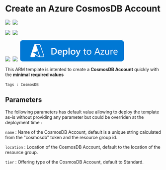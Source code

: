 # Create an Azure CosmosDB Account

<IMG SRC="https://azurequickstartsservice.blob.core.windows.net/badges/101-cosmosdb-create-account/PublicLastTestDate.svg" />&nbsp;
<IMG SRC="https://azurequickstartsservice.blob.core.windows.net/badges/101-cosmosdb-create-account/PublicDeployment.svg" />&nbsp;

<IMG SRC="https://azurequickstartsservice.blob.core.windows.net/badges/101-cosmosdb-create-account/FairfaxLastTestDate.svg" />&nbsp;
<IMG SRC="https://azurequickstartsservice.blob.core.windows.net/badges/101-cosmosdb-create-account/FairfaxDeployment.svg" />&nbsp;

<IMG SRC="https://azurequickstartsservice.blob.core.windows.net/badges/101-cosmosdb-create-account/BestPracticeResult.svg" />&nbsp;
<IMG SRC="https://azurequickstartsservice.blob.core.windows.net/badges/101-cosmosdb-create-account/CredScanResult.svg" />&nbsp;
<a href="https://portal.azure.com/#create/Microsoft.Template/uri/https%3A%2F%2Fraw.githubusercontent.com%2FAzure%2Fazure-quickstart-templates%2Fmaster%2F101-cosmosdb-create-account%2Fazuredeploy.json" target="_blank">
    <img src="https://raw.githubusercontent.com/Azure/azure-quickstart-templates/master/1-CONTRIBUTION-GUIDE/images/deploytoazure.svg"/>
</a>

This ARM template is intented to create a **CosmosDB Account** quickly with the **minimal required values**

`Tags : CosmosDB`

## Parameters
The following parameters has default value allowing to deploy the template as-is without providing any parameter but could be overriden at the deployment time :

`name` : Name of the CosmosDB Account, default is a unique string calculated from the "cosmosdb" token and the resource group id.  

`location` : Location of the CosmosDB Account, default to the location of the resource group.  

`tier` : Offering type of the CosmosDB Account, default to Standard.

